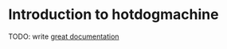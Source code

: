 # Introduction to hotdogmachine

TODO: write [great documentation](http://jacobian.org/writing/what-to-write/)
